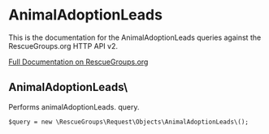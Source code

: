 # AnimalAdoptionLeads

This is the documentation for the AnimalAdoptionLeads queries against the RescueGroups.org HTTP API v2.

[Full Documentation on RescueGroups.org](https://userguide.rescuegroups.org/display/APIDG/Object+definitions#Objectdefinitions-animalAdoptionLeads)

## AnimalAdoptionLeads\

Performs animalAdoptionLeads. query.

    $query = new \RescueGroups\Request\Objects\AnimalAdoptionLeads\();


